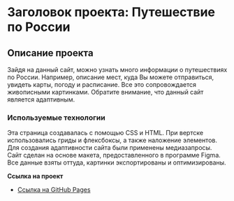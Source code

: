 # Заголовок проекта: Путешествие по России

## Описание проекта
Зайдя на данный сайт, можно узнать много информации о путешествиях по России. Например, описание мест, куда Вы можете отправиться, увидеть карты, погоду и расписание. Все это сопровождается живописными картинками. Обратите внимание, что данный сайт является адаптивным.

### Используемые технологии
Эта страница создавалась с помощью CSS и HTML. При вертске использовались гриды и флексбоксы, а также наложение элементов. Для создания адаптивности сайта были применены медиазапросы.
Сайт сделан на основе макета, предоставленного в программе Figma. Все данные взяты оттуда, картинки экспортированы и оптимизированы.

**Ссылка на проект**

* [Ссылка на GitHub Pages](https://emelyanova-arina-29.github.io/russian-travel)
